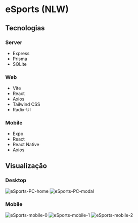 # eSports (NLW)

## Tecnologias
### Server
* Express
* Prisma
* SQLite
### Web
* Vite
* React
* Axios
* Tailwind CSS
* Radix-UI
### Mobile
* Expo
* React
* React Native
* Axios

## Visualização
### Desktop
![eSports-PC-home](https://user-images.githubusercontent.com/66652642/220257724-51cb499c-e6fb-4f4d-8be6-d82fab4214a1.png)
![eSports-PC-modal](https://user-images.githubusercontent.com/66652642/220257725-170e206e-2b0c-4f5a-b66c-fae62d741b89.png)

### Mobile
![eSports-mobile-0](https://user-images.githubusercontent.com/66652642/220257715-dc9febda-ced9-4df2-a78a-4842f5ca402c.jpg)
![eSports-mobile-1](https://user-images.githubusercontent.com/66652642/220257719-82546a3d-bd91-4bc4-8d22-0cd7501dfca7.jpg)
![eSports-mobile-2](https://user-images.githubusercontent.com/66652642/220257721-9d5d11d6-8379-4a00-b654-c0fb206d43fd.jpg)
